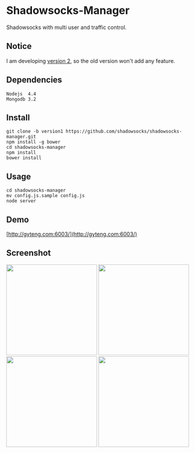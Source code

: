 Shadowsocks-Manager
===================

Shadowsocks with multi user and traffic control.

Notice
------
I am developing [version 2](https://github.com/shadowsocks/shadowsocks-manager), so the old version won't add any feature.

Dependencies
------------

    Nodejs  4.4
    Mongodb 3.2

Install
-------

    git clone -b version1 https://github.com/shadowsocks/shadowsocks-manager.git
    npm install -g bower
    cd shadowsocks-manager
    npm install
    bower install

Usage
-----

    cd shadowsocks-manager
    mv config.js.sample config.js
    node server

Demo
----

[http://gyteng.com:6003/](http://gyteng.com:6003/)

Screenshot
----------

<img src="https://github.com/shadowsocks/shadowsocks-manager/blob/version1/wiki/img/Screenshot0.png" width="240">
<img src="https://github.com/shadowsocks/shadowsocks-manager/blob/version1/wiki/img/Screenshot1.png" width="240">
<img src="https://github.com/shadowsocks/shadowsocks-manager/blob/version1/wiki/img/Screenshot2.png" width="240">
<img src="https://github.com/shadowsocks/shadowsocks-manager/blob/version1/wiki/img/Screenshot3.png" width="240">
